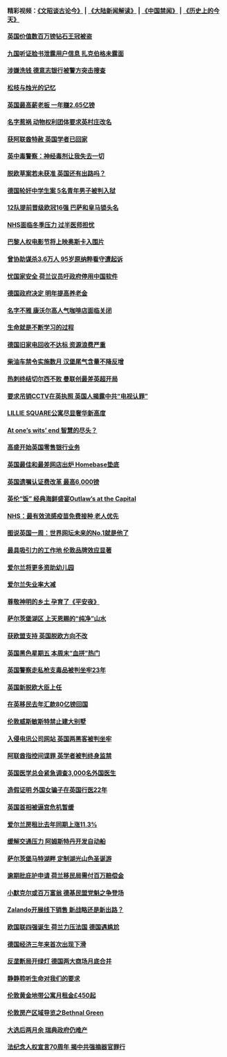 #### 精彩视频：[《文昭谈古论今》](https://github.com/gfw-breaker/wenzhao/blob/master/README.md?t=11292131) | [《大陆新闻解读》](https://github.com/gfw-breaker/ntdtv-comedy/blob/master/README.md?t=11292131) | [《中国禁闻》](https://github.com/gfw-breaker/ntdtv-news/blob/master/README.md?t=11292131) | [《历史上的今天》](https://github.com/gfw-breaker/today-in-history/blob/master/README.md?t=11292131) 

#### [英国价值数百万镑钻石王冠被盗](../pages/nsc974/n10881169.md?t=11292131) 

#### [九国听证脸书泄露用户信息 扎克伯格未露面](../pages/nsc974/n10881125.md?t=11292131) 

#### [涉嫌洗钱 德意志银行被警方突击搜查](../pages/nsc974/n10881516.md?t=11292131) 

#### [松枝与烛光的记忆](../pages/nsc974/n10881139.md?t=11292131) 

#### [英国最高薪老板 一年赚2.65亿镑](../pages/nsc974/n10881230.md?t=11292131) 

#### [名字惹祸  动物权利团体要求英村庄改名](../pages/nsc974/n10881160.md?t=11292131) 

#### [获阿联酋特赦 英国学者已回家](../pages/nsc974/n10881153.md?t=11292131) 

#### [英中毒警察：神经毒剂让我失去一切](../pages/nsc974/n10881143.md?t=11292131) 

#### [脱欧草案若未获准 英国还有出路吗？](../pages/nsc974/n10881130.md?t=11292131) 

#### [德国轮奸中学生案 5名青年男子被判入狱](../pages/nsc974/n10880979.md?t=11292131) 

#### [12队提前晋级欧冠16强 巴萨和皇马锁头名](../pages/nsc974/n10880196.md?t=11292131) 

#### [NHS面临冬季压力 过半医师担忧](../pages/nsc974/n10879741.md?t=11292131) 

#### [巴黎人权电影节将上映奥斯卡入围片](../pages/nsc974/n10878917.md?t=11292131) 

#### [曾协助谋杀3.6万人 95岁原纳粹看守遭起诉](../pages/nsc974/n10878873.md?t=11292131) 

#### [忧国家安全 荷兰议员吁政府停用中国软件](../pages/nsc974/n10878705.md?t=11292131) 

#### [德国政府决定 明年提高养老金](../pages/nsc974/n10877273.md?t=11292131) 

#### [名字不雅 康沃尔高人气咖啡店面临关闭](../pages/nsc974/n10877462.md?t=11292131) 

#### [生命就是不断学习的过程](../pages/nsc974/n10877459.md?t=11292131) 

#### [德国旧家电回收不达标 资源浪费严重](../pages/nsc974/n10877132.md?t=11292131) 

#### [柴油车禁令实施数月 汉堡尾气含量不降反增](../pages/nsc974/n10877082.md?t=11292131) 

#### [热刺终结切尔西不败 曼联创最差英超开局](../pages/nsc974/n10873883.md?t=11292131) 

#### [要求吊销CCTV在英执照 英国人揭露中共“电视认罪”](../pages/nsc974/n10873615.md?t=11292131) 

#### [LILLIE SQUARE公寓尽显奢华新高度](../pages/nsc974/n10873631.md?t=11292131) 

#### [At one’s wits’ end 智慧的尽头？](../pages/nsc974/n10871446.md?t=11292131) 

#### [高盛开始英国零售银行业务](../pages/nsc974/n10871431.md?t=11292131) 

#### [英国最佳和最差网店出炉 Homebase垫底](../pages/nsc974/n10871402.md?t=11292131) 

#### [英国遗嘱认证费改革 最高6,000镑](../pages/nsc974/n10871381.md?t=11292131) 

#### [英伦“饭” 经典海鲜盛宴Outlaw’s at the Capital](../pages/nsc974/n10871348.md?t=11292131) 

#### [NHS：最有效流感疫苗免费接种 老人优先](../pages/nsc974/n10871342.md?t=11292131) 

#### [图说英国一周：世界网坛未来的No.1就是他了](../pages/nsc974/n10871298.md?t=11292131) 

#### [最具吸引力的工作地 伦敦品牌效应显著](../pages/nsc974/n10871267.md?t=11292131) 

#### [爱尔兰将更多资助幼儿园](../pages/nsc974/n10870662.md?t=11292131) 

#### [爱尔兰失业率大减](../pages/nsc974/n10870646.md?t=11292131) 

#### [尊敬神明的乡土 孕育了《平安夜》](../pages/nsc974/n10870591.md?t=11292131) 

#### [萨尔茨堡湖区 上天恩赐的“纯净”山水](../pages/nsc974/n10870541.md?t=11292131) 

#### [获欧盟支持 英国脱欧方向不改](../pages/nsc974/n10868925.md?t=11292131) 

#### [英国黑色星期五 本周末“血拼”热门](../pages/nsc974/n10869011.md?t=11292131) 

#### [英国警察走私枪支毒品被判坐牢23年](../pages/nsc974/n10869001.md?t=11292131) 

#### [英国新脱欧大臣上任](../pages/nsc974/n10868995.md?t=11292131) 

#### [在英移民去年汇款80亿镑回国](../pages/nsc974/n10868991.md?t=11292131) 

#### [伦敦威斯敏斯特禁止建大别墅](../pages/nsc974/n10868984.md?t=11292131) 

#### [入侵电讯公司网站 英国两黑客被判坐牢](../pages/nsc974/n10868975.md?t=11292131) 

#### [阿联酋指控间谍罪 英学者被判终身监禁](../pages/nsc974/n10868962.md?t=11292131) 

#### [英国医学总会紧急调查3,000名外国医生](../pages/nsc974/n10868955.md?t=11292131) 

#### [造假证明 外国女骗子在英国行医22年](../pages/nsc974/n10868930.md?t=11292131) 

#### [英国首相被逼宫危机暂缓](../pages/nsc974/n10868928.md?t=11292131) 

#### [爱尔兰房租比去年同期上涨11.3%](../pages/nsc974/n10868324.md?t=11292131) 

#### [缓解交通压力 阿姆斯特丹开发自动船](../pages/nsc974/n10868300.md?t=11292131) 

#### [萨尔茨堡马特湖畔 定制湖光山色圣诞游](../pages/nsc974/n10866159.md?t=11292131) 

#### [逾期批庇护申请 荷兰移民局需付百万赔偿金](../pages/nsc974/n10865847.md?t=11292131) 

#### [小默克尔或百万富翁 德基民盟党魁之争登场](../pages/nsc974/n10865739.md?t=11292131) 

#### [Zalando开展线下销售 新战略还是新出路？](../pages/nsc974/n10866031.md?t=11292131) 

#### [欧国联四强诞生 荷兰力压法国 德国遇尴尬](../pages/nsc974/n10865510.md?t=11292131) 

#### [德国经济三年来首次出现下滑](../pages/nsc974/n10864011.md?t=11292131) 

#### [反垄断局开绿灯 德国两大商场月底合并](../pages/nsc974/n10864060.md?t=11292131) 

#### [静静聆听生命对我们的要求](../pages/nsc974/n10863738.md?t=11292131) 

#### [伦敦黄金地带公寓月租金£450起](../pages/nsc974/n10861788.md?t=11292131) 

#### [伦敦房产区域导览之Bethnal Green](../pages/nsc974/n10862184.md?t=11292131) 

#### [大选后两月余 瑞典政府仍难产](../pages/nsc974/n10861579.md?t=11292131) 

#### [法纪念人权宣言70周年 揭中共强摘器官罪行](../pages/nsc974/n10860106.md?t=11292131) 

